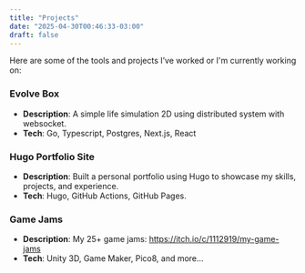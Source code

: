 ```yaml
---
title: "Projects"
date: "2025-04-30T00:46:33-03:00"
draft: false
---
```


Here are some of the tools and projects I’ve worked or I'm currently working on:

### **Evolve Box**

- **Description**: A simple life simulation 2D using distributed system with websocket.
- **Tech**: Go, Typescript, Postgres, Next.js, React

### **Hugo Portfolio Site**

- **Description**: Built a personal portfolio using Hugo to showcase my skills, projects, and experience.
- **Tech**: Hugo, GitHub Actions, GitHub Pages.

### **Game Jams**

- **Description**: My 25+ game jams: https://itch.io/c/1112919/my-game-jams
- **Tech**: Unity 3D, Game Maker, Pico8, and more...
